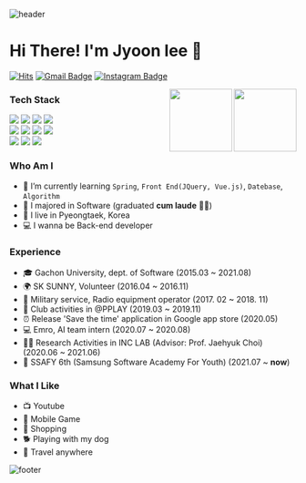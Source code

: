 ![header](https://capsule-render.vercel.app/api?type=waving&color=auto&height=165&section=header&text=JaeYoon%20Lee&fontSize=80&fontAlign=60)
# Hi There! I'm Jyoon lee 👋
[![Hits](https://hits.seeyoufarm.com/api/count/incr/badge.svg?url=https%3A%2F%2Fgithub.com%2Fjyoonlee&count_bg=%23EB8B10&title_bg=%23684327&icon=&icon_color=%23E7E7E7&title=VISIT&edge_flat=false)](https://github.com/jyoonlee) 
[![Gmail Badge](https://img.shields.io/badge/Gmail-D14836?style=flat&logo=Gmail&logoColor=white)](mailto:2jyoons@naver.com) 
[![Instagram Badge](https://img.shields.io/badge/Instagram-9c38d1?style=flat&logo=Instagram&logoColor=white)](https://www.instagram.com/jyoooonlee) 

  <img align='right' src="https://github-readme-stats.vercel.app/api?username=jyoonlee" height="110"/>
  <img align='right' src="http://mazassumnida.wtf/api/v2/generate_badge?boj=2jyoons" height="110"/>

### Tech Stack
<div>
  <img src="https://img.shields.io/badge/Java%20-007396.svg?&style=flat-square&logo=java&logoColor=white"/>
  <img src="https://img.shields.io/badge/python%20-3776AB.svg?&style=flat-square&logo=python&logoColor=white"/> 
  <img src="https://img.shields.io/badge/C-A8B9CC?style=flat-square&logo=C&logoColor=white"/>
  <img src="https://img.shields.io/badge/JavaScript-F7DF1E?style=flat-square&logo=JavaScript&logoColor=white"/>
  <br>
  <img src="https://img.shields.io/badge/HTML5-E34F26?style=flat-square&logo=JavaScript&logoColor=white"/>
  <img src="https://img.shields.io/badge/css-1572B6?style=flat-square&logo=css3&logoColor=white"/>
  <img src="https://img.shields.io/badge/scikit-learn?style=flat-square&logo=scikit-learn&logoColor=white"/>
  <img src="https://img.shields.io/badge/Jupyter%20-%23F37626.svg?&style=flat-square&logo=Jupyter&logoColor=white" />
  <br>
  <img src="https://img.shields.io/badge/Git%20-F05032.svg?&style=flat-square&logo=git&logoColor=white"/>
  <img src="https://img.shields.io/badge/Linux%20-E95420.svg?&style=flat-square&logo=Linux&logoColor=white"/>
  <img src="https://img.shields.io/badge/MongoDB-47A248?style=flat-square&logo=MongoDB&logoColor=white"/>
</div>

### Who Am I
- 🌱 I’m currently learning `Spring`, `Front End(JQuery, Vue.js)`, `Datebase`, `Algorithm`
- 🥇 I majored in Software (graduated <b>cum laude</b> 👨‍🎓)
- 🚅 I live in Pyeongtaek, Korea 
- 💻 I wanna be Back-end developer

### Experience
- 🎓 Gachon University, dept. of Software (2015.03 ~ 2021.08)
- 🌍 SK SUNNY, Volunteer (2016.04 ~ 2016.11)
- 💪 Military service, Radio equipment operator (2017. 02 ~ 2018. 11)
- 👬 Club activities in @PPLAY (2019.03 ~ 2019.11)
- ⏰ Release 'Save the time' application in Google app store (2020.05)
- 💻 Emro, AI team intern (2020.07 ~ 2020.08)
- 👨‍💻 Research Activities in INC LAB (Advisor: Prof. Jaehyuk Choi) (2020.06 ~ 2021.06) 
- 🧑 SSAFY 6th (Samsung Software Academy For Youth) (2021.07 ~ <b>now</b>)

### What I Like
- 📺 Youtube
- 🔵 Mobile Game
- 🎁 Shopping
- 🐕 Playing with my dog
- 🛫 Travel anywhere 

![footer](https://capsule-render.vercel.app/api?type=waving&color=auto&height=200&section=footer&text=%20&fontSize=90)
